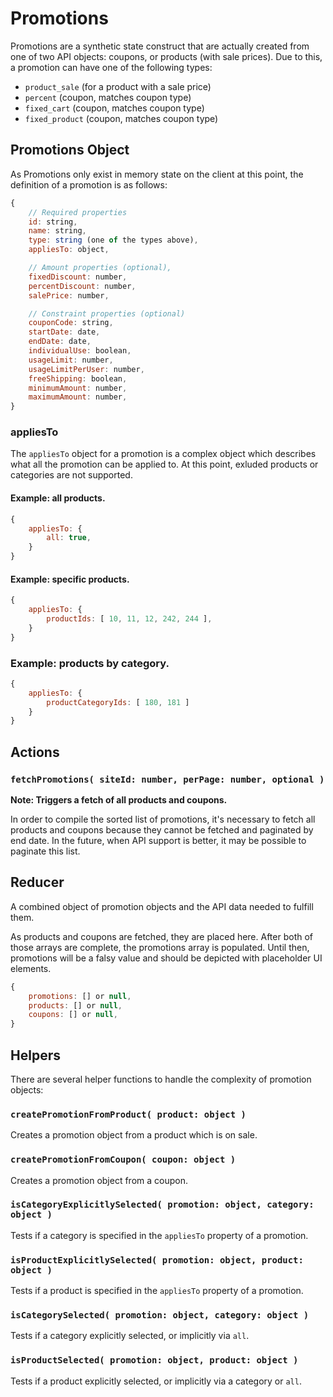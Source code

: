 Promotions
==========

Promotions are a synthetic state construct that are actually created from one of two API objects: coupons, or products (with sale prices). Due to this, a promotion can have one of the following types:

* `product_sale` (for a product with a sale price)
* `percent` (coupon, matches coupon type)
* `fixed_cart` (coupon, matches coupon type)
* `fixed_product` (coupon, matches coupon type)

## Promotions Object

As Promotions only exist in memory state on the client at this point, the definition of a promotion is as follows:

```js
{
	// Required properties
	id: string,
	name: string,
	type: string (one of the types above),
	appliesTo: object,

	// Amount properties (optional),
	fixedDiscount: number,
	percentDiscount: number,
	salePrice: number,

	// Constraint properties (optional)
	couponCode: string,
	startDate: date,
	endDate: date,
	individualUse: boolean,
	usageLimit: number,
	usageLimitPerUser: number,
	freeShipping: boolean,
	minimumAmount: number,
	maximumAmount: number,
}
```

### appliesTo

The `appliesTo` object for a promotion is a complex object which describes what all the promotion can be applied to. At this point, exluded products or categories are not supported.

#### Example: all products.
```js
{
	appliesTo: {
		all: true,
	}
}
```

#### Example: specific products.
```js
{
	appliesTo: {
		productIds: [ 10, 11, 12, 242, 244 ],
	}
}
```

### Example: products by category.
```js
{
	appliesTo: {
		productCategoryIds: [ 180, 181 ]
	}
}
```

## Actions

### `fetchPromotions( siteId: number, perPage: number, optional )`

**Note: Triggers a fetch of all products and coupons.**

In order to compile the sorted list of promotions, it's necessary to fetch all products and coupons because they cannot be fetched and paginated by end date. In the future, when API support is better, it may be possible to paginate this list.


## Reducer

A combined object of promotion objects and the API data needed to fulfill them.

As products and coupons are fetched, they are placed here. After both of those arrays are complete, the promotions array is populated. Until then, promotions will be a falsy value and should be depicted with placeholder UI elements.

```js
{
	promotions: [] or null,
	products: [] or null,
	coupons: [] or null,
}
```

## Helpers

There are several helper functions to handle the complexity of promotion objects:

### `createPromotionFromProduct( product: object )`

Creates a promotion object from a product which is on sale.

### `createPromotionFromCoupon( coupon: object )`

Creates a promotion object from a coupon.

### `isCategoryExplicitlySelected( promotion: object, category: object )`

Tests if a category is specified in the `appliesTo` property of a promotion.

### `isProductExplicitlySelected( promotion: object, product: object )`

Tests if a product is specified in the `appliesTo` property of a promotion.

### `isCategorySelected( promotion: object, category: object )`

Tests if a category explicitly selected, or implicitly via `all`.

### `isProductSelected( promotion: object, product: object )`

Tests if a product explicitly selected, or implicitly via a category or `all`.

